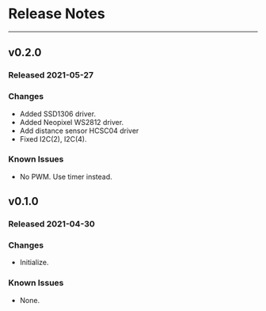 # Release Notes
---

## v0.2.0 

### Released 2021-05-27

### Changes

- Added SSD1306 driver.
- Added Neopixel WS2812 driver.
- Add distance sensor HCSC04 driver
- Fixed I2C(2), I2C(4).

### Known Issues

- No PWM. Use timer instead.

## v0.1.0 

### Released 2021-04-30

### Changes

- Initialize.

### Known Issues

- None.
